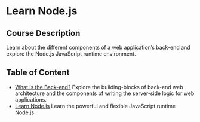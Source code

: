 # Learn Node.js
## Course Description 
Learn about the different components of a web application’s back-end and explore the Node.js JavaScript runtime environment.
## Table of Content
- [What is the Back-end?](./contents/What%20is%20the%20Back-end%3F.md)
Explore the building-blocks of back-end web architecture and the components of writing the server-side logic for web applications.
- [Learn Node.js](./contents/Learn%20Node.js.md)
Learn the powerful and flexible JavaScript runtime Node.js
